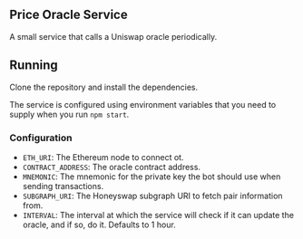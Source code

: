 ## Price Oracle Service

A small service that calls a Uniswap oracle periodically.

## Running

Clone the repository and install the dependencies.

The service is configured using environment variables that you need to supply when you run `npm start`.

### Configuration

- `ETH_URI`: The Ethereum node to connect ot.
- `CONTRACT_ADDRESS`: The oracle contract address.
- `MNEMONIC`: The mnemonic for the private key the bot should use when sending transactions.
- `SUBGRAPH_URI`: The Honeyswap subgraph URI to fetch pair information from.
- `INTERVAL`: The interval at which the service will check if it can update the oracle, and if so, do it. Defaults to 1 hour.
